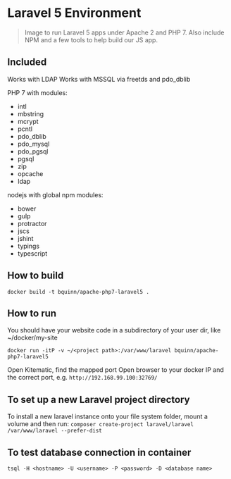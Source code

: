 Laravel 5 Environment
=====================

> Image to run Laravel 5 apps under Apache 2 and PHP 7. Also include NPM and a few tools to help build our JS app.

Included
--------

Works with LDAP
Works with MSSQL via freetds and pdo_dblib

PHP 7 with modules:
- intl
- mbstring
- mcrypt
- pcntl
- pdo_dblib
- pdo_mysql
- pdo_pgsql
- pgsql
- zip
- opcache
- ldap

nodejs with global npm modules:
- bower
- gulp
- protractor
- jscs
- jshint
- typings
- typescript

How to build
------------

`docker build -t bquinn/apache-php7-laravel5 .`

How to run
----------

You should have your website code in a subdirectory of your user dir, like ~/docker/my-site

```
docker run -itP -v ~/<project path>:/var/www/laravel bquinn/apache-php7-laravel5
```

Open Kitematic, find the mapped port
Open browser to your docker IP and the correct port, e.g. `http://192.168.99.100:32769/`

To set up a new Laravel project directory
---------------------------------

To install a new laravel instance onto your file system folder, mount a volume and then run:
`composer create-project laravel/laravel /var/www/laravel --prefer-dist`

To test database connection in container
----------------------------------------

`tsql -H <hostname> -U <username> -P <password> -D <database name>`
